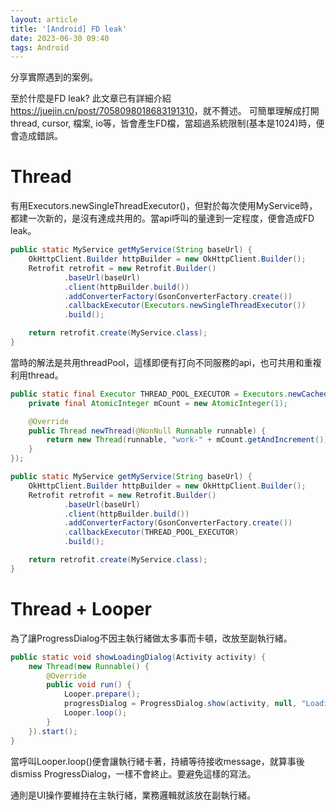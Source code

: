 ```yaml
---
layout: article
title: '[Android] FD leak'
date: 2023-06-30 09:40
tags: Android
---
```

分享實際遇到的案例。
<!--more-->

至於什麼是FD leak? 此文章已有詳細介紹<https://juejin.cn/post/7058098018683191310>，就不贅述。
可簡單理解成打開thread, cursor, 檔案, io等，皆會產生FD檔，當超過系統限制(基本是1024)時，便會造成錯誤。

# Thread

有用Executors.newSingleThreadExecutor()，但對於每次使用MyService時，都建一次新的，是沒有達成共用的。當api呼叫的量達到一定程度，便會造成FD leak。

```java
public static MyService getMyService(String baseUrl) {
    OkHttpClient.Builder httpBuilder = new OkHttpClient.Builder();
    Retrofit retrofit = new Retrofit.Builder()
            .baseUrl(baseUrl)
            .client(httpBuilder.build())
            .addConverterFactory(GsonConverterFactory.create())
            .callbackExecutor(Executors.newSingleThreadExecutor())
            .build();

    return retrofit.create(MyService.class);
}
```

當時的解法是共用threadPool，這樣即便有打向不同服務的api，也可共用和重複利用thread。
```java
public static final Executor THREAD_POOL_EXECUTOR = Executors.newCachedThreadPool(new ThreadFactory() {
    private final AtomicInteger mCount = new AtomicInteger(1);

    @Override
    public Thread newThread(@NonNull Runnable runnable) {
        return new Thread(runnable, "work-" + mCount.getAndIncrement());
    }
});

public static MyService getMyService(String baseUrl) {
    OkHttpClient.Builder httpBuilder = new OkHttpClient.Builder();
    Retrofit retrofit = new Retrofit.Builder()
            .baseUrl(baseUrl)
            .client(httpBuilder.build())
            .addConverterFactory(GsonConverterFactory.create())
            .callbackExecutor(THREAD_POOL_EXECUTOR)
            .build();

    return retrofit.create(MyService.class);
}
```

# Thread + Looper

為了讓ProgressDialog不因主執行緒做太多事而卡頓，改放至副執行緒。

```java
public static void showLoadingDialog(Activity activity) {
    new Thread(new Runnable() {
        @Override
        public void run() {
            Looper.prepare();
            progressDialog = ProgressDialog.show(activity, null, "Loading...");
            Looper.loop();
        }
    }).start();
}
```

當呼叫Looper.loop()便會讓執行緒卡著，持續等待接收message，就算事後dismiss ProgressDialog，一樣不會終止。要避免這樣的寫法。

通則是UI操作要維持在主執行緒，業務邏輯就該放在副執行緒。